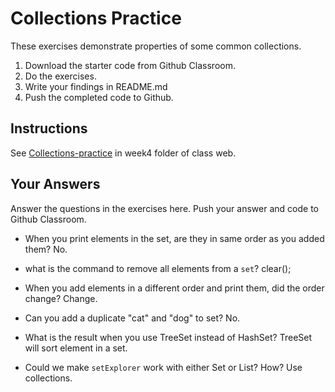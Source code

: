 # Collections Practice

These exercises demonstrate properties of some common collections.

1. Download the starter code from Github Classroom.
2. Do the exercises.
3. Write your findings in README.md
4. Push the completed code to Github.

## Instructions

See [Collections-practice](https://skeoop.github.io/week4/Collections-practice) in week4 folder of class web.

## Your Answers

Answer the questions in the exercises here. Push your answer and code to Github Classroom.

* When you print elements in the set, are they in same order as you added them?
	No.

* what is the command to remove all elements from a `set`?
	clear();

* When you add elements in a different order and print them, did the order change?
	Change.
	
* Can you add a duplicate "cat" and "dog" to set?
	No.
* What is the result when you use TreeSet instead of HashSet?
	TreeSet will sort element in a set.
* Could we make `setExplorer` work with either Set or List?  How?
	Use collections.
